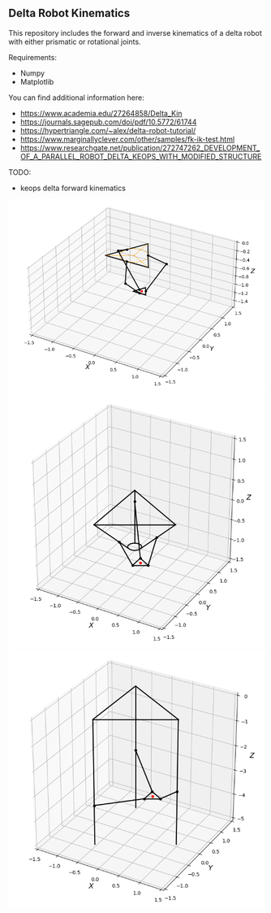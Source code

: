 ## Delta Robot Kinematics

This repository includes the forward and inverse kinematics of a delta robot with either prismatic or rotational joints.

Requirements:
* Numpy
* Matplotlib

You can find additional information here: 
 - https://www.academia.edu/27264858/Delta_Kin 
 - https://journals.sagepub.com/doi/pdf/10.5772/61744 
 - https://hypertriangle.com/~alex/delta-robot-tutorial/ 
 - https://www.marginallyclever.com/other/samples/fk-ik-test.html
 - https://www.researchgate.net/publication/272747262_DEVELOPMENT_OF_A_PARALLEL_ROBOT_DELTA_KEOPS_WITH_MODIFIED_STRUCTURE

 TODO:
 -  keops delta forward kinematics

<img src="images/rot_circle.gif" alt="drawing" width="600"/>
<img src="images/keops_circle.gif" alt="drawing" width="600"/>
<img src="images/pris_circle.gif" alt="drawing" width="600"/>
